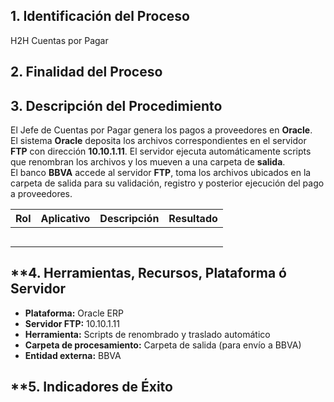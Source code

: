 ## **1. Identificación del Proceso**

H2H Cuentas por Pagar

## **2. Finalidad del Proceso**

## **3. Descripción del Procedimiento**

El Jefe de Cuentas por Pagar genera los pagos a proveedores en **Oracle**.  
El sistema **Oracle** deposita los archivos correspondientes en el servidor **FTP** con dirección **10.10.1.11**.
El servidor ejecuta automáticamente scripts que renombran los archivos y los mueven a una carpeta de **salida**.  
El banco **BBVA** accede al servidor **FTP**, toma los archivos ubicados en la carpeta de salida para su validación, registro y posterior ejecución del pago a proveedores.

 



| **Rol** | **Aplicativo** | **Descripción** | **Resultado** |
| ------- | -------------- | --------------- | ------------- |
|         |                |                 |               |
|         |                |                 |               |
|         |                |                 |               |
|         |                |                 |               |
|         |                |                 |               |

## **4. Herramientas, Recursos, Plataforma ó Servidor
- **Plataforma:** Oracle ERP
- **Servidor FTP:** 10.10.1.11
- **Herramienta:** Scripts de renombrado y traslado automático
- **Carpeta de procesamiento:** Carpeta de salida (para envío a BBVA)
- **Entidad externa:** BBVA
## **5. Indicadores de Éxito
